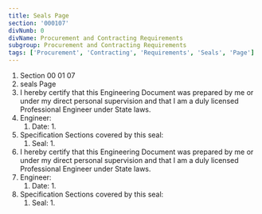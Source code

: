 ```yaml
---
title: Seals Page
section: '000107'
divNumb: 0
divName: Procurement and Contracting Requirements
subgroup: Procurement and Contracting Requirements
tags: ['Procurement', 'Contracting', 'Requirements', 'Seals', 'Page']
---
```


   1. Section 00 01 07
   1. seals Page
   1. I hereby certify that this Engineering Document was prepared by me or under my direct personal supervision and that I am a duly licensed Professional Engineer under State laws. 
   1. Engineer:
      1. Date:
         1. 
   1. Specification Sections covered by this seal:
      1. Seal:
         1.  
   1. I hereby certify that this Engineering Document was prepared by me or under my direct personal supervision and that I am a duly licensed Professional Engineer under State laws. 
   1. Engineer:
      1. Date:
         1. 
   1. Specification Sections covered by this seal:
      1. Seal:
            1. 